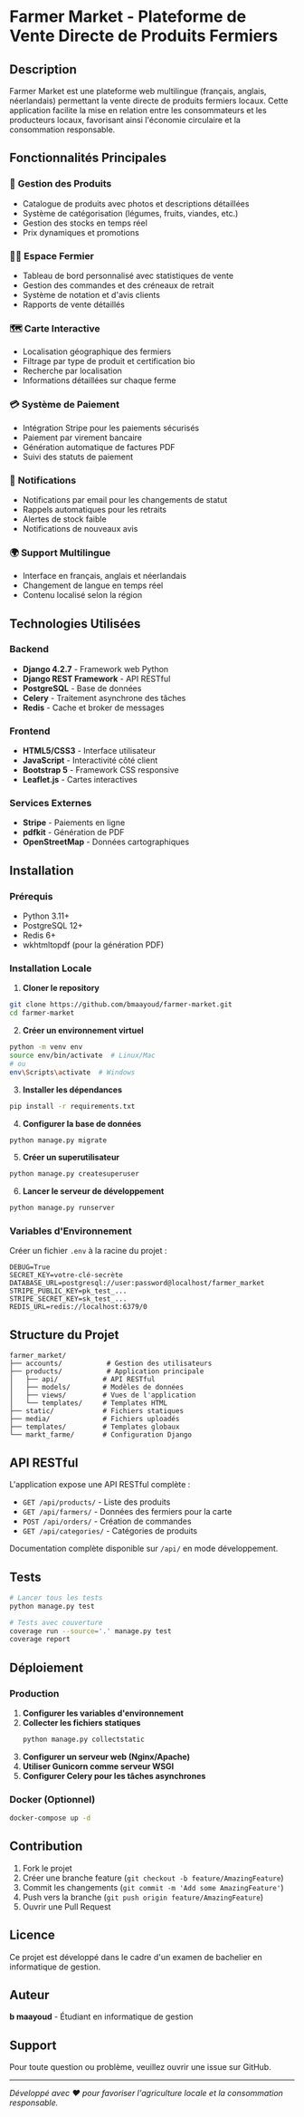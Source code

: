 # Farmer Market - Plateforme de Vente Directe de Produits Fermiers

## Description

Farmer Market est une plateforme web multilingue (français, anglais, néerlandais) permettant la vente directe de produits fermiers locaux. Cette application facilite la mise en relation entre les consommateurs et les producteurs locaux, favorisant ainsi l'économie circulaire et la consommation responsable.

## Fonctionnalités Principales

### 🛒 **Gestion des Produits**
- Catalogue de produits avec photos et descriptions détaillées
- Système de catégorisation (légumes, fruits, viandes, etc.)
- Gestion des stocks en temps réel
- Prix dynamiques et promotions

### 👨‍🌾 **Espace Fermier**
- Tableau de bord personnalisé avec statistiques de vente
- Gestion des commandes et des créneaux de retrait
- Système de notation et d'avis clients
- Rapports de vente détaillés

### 🗺️ **Carte Interactive**
- Localisation géographique des fermiers
- Filtrage par type de produit et certification bio
- Recherche par localisation
- Informations détaillées sur chaque ferme

### 💳 **Système de Paiement**
- Intégration Stripe pour les paiements sécurisés
- Paiement par virement bancaire
- Génération automatique de factures PDF
- Suivi des statuts de paiement

### 🔔 **Notifications**
- Notifications par email pour les changements de statut
- Rappels automatiques pour les retraits
- Alertes de stock faible
- Notifications de nouveaux avis

### 🌍 **Support Multilingue**
- Interface en français, anglais et néerlandais
- Changement de langue en temps réel
- Contenu localisé selon la région

## Technologies Utilisées

### Backend
- **Django 4.2.7** - Framework web Python
- **Django REST Framework** - API RESTful
- **PostgreSQL** - Base de données
- **Celery** - Traitement asynchrone des tâches
- **Redis** - Cache et broker de messages

### Frontend
- **HTML5/CSS3** - Interface utilisateur
- **JavaScript** - Interactivité côté client
- **Bootstrap 5** - Framework CSS responsive
- **Leaflet.js** - Cartes interactives

### Services Externes
- **Stripe** - Paiements en ligne
- **pdfkit** - Génération de PDF
- **OpenStreetMap** - Données cartographiques

## Installation

### Prérequis
- Python 3.11+
- PostgreSQL 12+
- Redis 6+
- wkhtmltopdf (pour la génération PDF)

### Installation Locale

1. **Cloner le repository**
```bash
git clone https://github.com/bmaayoud/farmer-market.git
cd farmer-market
```

2. **Créer un environnement virtuel**
```bash
python -m venv env
source env/bin/activate  # Linux/Mac
# ou
env\Scripts\activate  # Windows
```

3. **Installer les dépendances**
```bash
pip install -r requirements.txt
```

4. **Configurer la base de données**
```bash
python manage.py migrate
```

5. **Créer un superutilisateur**
```bash
python manage.py createsuperuser
```

6. **Lancer le serveur de développement**
```bash
python manage.py runserver
```

### Variables d'Environnement

Créer un fichier `.env` à la racine du projet :

```env
DEBUG=True
SECRET_KEY=votre-clé-secrète
DATABASE_URL=postgresql://user:password@localhost/farmer_market
STRIPE_PUBLIC_KEY=pk_test_...
STRIPE_SECRET_KEY=sk_test_...
REDIS_URL=redis://localhost:6379/0
```

## Structure du Projet

```
farmer_market/
├── accounts/           # Gestion des utilisateurs
├── products/           # Application principale
│   ├── api/           # API RESTful
│   ├── models/        # Modèles de données
│   ├── views/         # Vues de l'application
│   └── templates/     # Templates HTML
├── static/            # Fichiers statiques
├── media/             # Fichiers uploadés
├── templates/         # Templates globaux
└── markt_farme/       # Configuration Django
```

## API RESTful

L'application expose une API RESTful complète :

- `GET /api/products/` - Liste des produits
- `GET /api/farmers/` - Données des fermiers pour la carte
- `POST /api/orders/` - Création de commandes
- `GET /api/categories/` - Catégories de produits

Documentation complète disponible sur `/api/` en mode développement.

## Tests

```bash
# Lancer tous les tests
python manage.py test

# Tests avec couverture
coverage run --source='.' manage.py test
coverage report
```

## Déploiement

### Production

1. **Configurer les variables d'environnement**
2. **Collecter les fichiers statiques**
   ```bash
   python manage.py collectstatic
   ```
3. **Configurer un serveur web (Nginx/Apache)**
4. **Utiliser Gunicorn comme serveur WSGI**
5. **Configurer Celery pour les tâches asynchrones**

### Docker (Optionnel)

```bash
docker-compose up -d
```

## Contribution

1. Fork le projet
2. Créer une branche feature (`git checkout -b feature/AmazingFeature`)
3. Commit les changements (`git commit -m 'Add some AmazingFeature'`)
4. Push vers la branche (`git push origin feature/AmazingFeature`)
5. Ouvrir une Pull Request

## Licence

Ce projet est développé dans le cadre d'un examen de bachelier en informatique de gestion.

## Auteur

**b maayoud** - Étudiant en informatique de gestion

## Support

Pour toute question ou problème, veuillez ouvrir une issue sur GitHub.

---

*Développé avec ❤️ pour favoriser l'agriculture locale et la consommation responsable.*